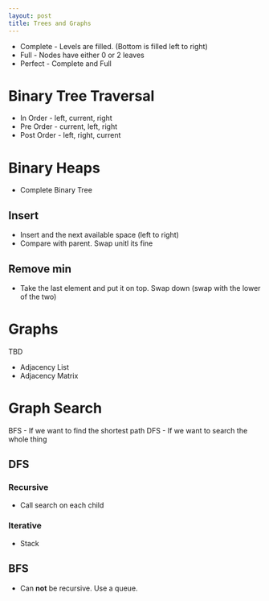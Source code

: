 ```yaml
---
layout: post
title: Trees and Graphs
---
```


* Complete - Levels are filled. (Bottom is filled left to right)
* Full - Nodes have either 0 or 2 leaves
* Perfect - Complete and Full

# Binary Tree Traversal

* In Order - left, current, right
* Pre Order - current, left, right
* Post Order - left, right, current

# Binary Heaps

* Complete Binary Tree

## Insert

* Insert and the next available space (left to right)
* Compare with parent. Swap unitl its fine  

## Remove min

* Take the last element and put it on top. Swap down (swap with the lower of the two)

# Graphs

TBD

* Adjacency List
* Adjacency Matrix

# Graph Search

BFS - If we want to find the shortest path
DFS - If we want to search the whole thing

## DFS

### Recursive

* Call search on each child

### Iterative

* Stack

## BFS

* Can **not** be recursive. Use a queue.
